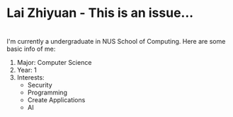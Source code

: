 # Lai Zhiyuan - This is an issue...<h1>

I'm currently a undergraduate in NUS School of Computing. Here are some basic info of me:

1. Major: Computer Science
2. Year: 1
3. Interests:
   * Security
   * Programming
   * Create Applications
   * AI
